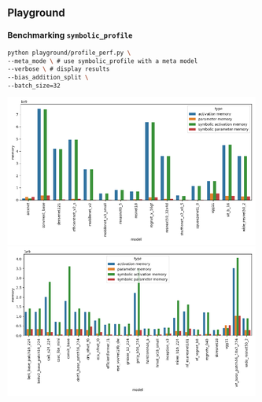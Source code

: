 ## Playground
### Benchmarking ``symbolic_profile``
```bash
python playground/profile_perf.py \
--meta_mode \ # use symbolic_profile with a meta model
--verbose \ # display results
--bias_addition_split \
--batch_size=32
```

![torchvision](./tm_models.png)
![timm](./tmm_models.png)

